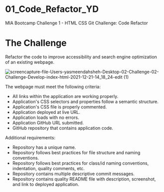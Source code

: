 # 01_Code_Refactor_YD
MIA Bootcamp Challenge 1 - HTML CSS Git Challenge: Code Refactor
# The Challenge 
Refactor the code to improve accessibility and search engine optimization of an existing webpage.

![screencapture-file-Users-yasmeendahsheh-Desktop-02-Challenge-02-Challenge-Develop-index-html-2021-12-21-14_18_24-edit (1)](https://user-images.githubusercontent.com/93455758/147031990-6af087ea-2ca8-41c8-9b04-5185ae5d06fd.jpg)

The webpage must meet the following criteria:
- All links within the application are working properly.
- Application's CSS selectors and properties follow a semantic structure.
- Application's CSS file is properly commented.
- Application deployed at live URL.
- Application loads with no errors.
- Application GitHub URL submitted.
- GitHub repository that contains application code.

Additional requirements:
- Repository has a unique name.
- Repository follows best practices for file structure and naming conventions.
- Repository follows best practices for class/id naming conventions, indentation, quality comments, etc.
- Repository contains multiple descriptive commit messages.
- Repository contains quality README file with description, screenshot, and link to deployed application.
